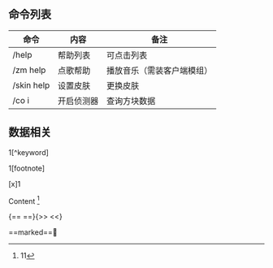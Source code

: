 ## 命令列表
|  **命令**   | **内容**  | **备注**  |
|  ----  | ----  | ---- |
| /help  | 帮助列表 | 可点击列表 |
| /zm help  | 点歌帮助 | 播放音乐（需装客户端模组） |
| /skin help | 设置皮肤 | 更换皮肤 |
| /co i  | 开启侦测器 | 查询方块数据 |

## 数据相关
1[^keyword]

1[footnote]

[x]1

Content [^1]


{== ==}{>> <<}

==marked==🐋

[^1]: 11